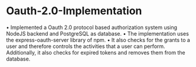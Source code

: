 # Oauth-2.0-Implementation
• Implemented a Oauth 2.0 protocol based authorization system using NodeJS backend and PostgreSQL as database. 
• The implementation uses the express-oauth-server library of npm.
• It also checks for the grants to a user and therefore controls the activities that a user can perform. Additionally, it also checks for expired tokens and removes them from the database.
